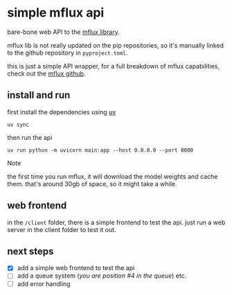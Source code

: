 # simple mflux api

bare-bone web API to the [mflux library](https://github.com/filipstrand/mflux).

mflux lib is not really updated on the pip repositories, so it's manually linked to the github repository in `pyproject.toml`.

this is just a simple API wrapper, for a full breakdown of mflux capabilities, check out the [mflux github](https://github.com/filipstrand/mflux).

## install and run

first install the dependencies using [uv](https://github.com/astral-sh/uv?tab=readme-ov-file#installation)

```
uv sync
```

then run the api

```
uv run python -m uvicorn main:app --host 0.0.0.0 --port 8000
```

> [!NOTE]  
> the first time you run mflux, it will download the model weights and cache them. that's around 30gb of space, so it might take a while.

## web frontend

in the `/client` folder, there is a simple frontend to test the api.
just run a web server in the client folder to test it out.

## next steps

- [x] add a simple web frontend to test the api
- [ ] add a queue system (_you are position #4 in the queue_) etc.
- [ ] add error handling
